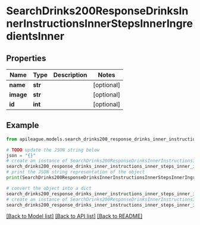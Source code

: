 # SearchDrinks200ResponseDrinksInnerInstructionsInnerStepsInnerIngredientsInner


## Properties

Name | Type | Description | Notes
------------ | ------------- | ------------- | -------------
**name** | **str** |  | [optional] 
**image** | **str** |  | [optional] 
**id** | **int** |  | [optional] 

## Example

```python
from apileague.models.search_drinks200_response_drinks_inner_instructions_inner_steps_inner_ingredients_inner import SearchDrinks200ResponseDrinksInnerInstructionsInnerStepsInnerIngredientsInner

# TODO update the JSON string below
json = "{}"
# create an instance of SearchDrinks200ResponseDrinksInnerInstructionsInnerStepsInnerIngredientsInner from a JSON string
search_drinks200_response_drinks_inner_instructions_inner_steps_inner_ingredients_inner_instance = SearchDrinks200ResponseDrinksInnerInstructionsInnerStepsInnerIngredientsInner.from_json(json)
# print the JSON string representation of the object
print(SearchDrinks200ResponseDrinksInnerInstructionsInnerStepsInnerIngredientsInner.to_json())

# convert the object into a dict
search_drinks200_response_drinks_inner_instructions_inner_steps_inner_ingredients_inner_dict = search_drinks200_response_drinks_inner_instructions_inner_steps_inner_ingredients_inner_instance.to_dict()
# create an instance of SearchDrinks200ResponseDrinksInnerInstructionsInnerStepsInnerIngredientsInner from a dict
search_drinks200_response_drinks_inner_instructions_inner_steps_inner_ingredients_inner_from_dict = SearchDrinks200ResponseDrinksInnerInstructionsInnerStepsInnerIngredientsInner.from_dict(search_drinks200_response_drinks_inner_instructions_inner_steps_inner_ingredients_inner_dict)
```
[[Back to Model list]](../README.md#documentation-for-models) [[Back to API list]](../README.md#documentation-for-api-endpoints) [[Back to README]](../README.md)


